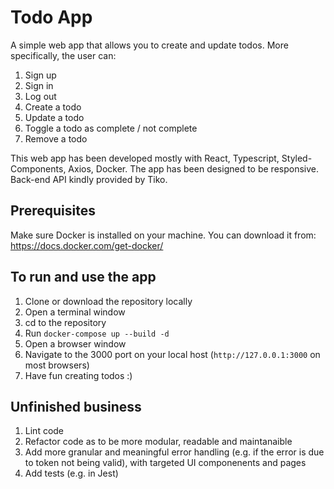 # Todo App

A simple web app that allows you to create and update todos. More specifically, the user can:
1. Sign up
2. Sign in
3. Log out
4. Create a todo
5. Update a todo
6. Toggle a todo as complete / not complete
7. Remove a todo

This web app has been developed mostly with React, Typescript, Styled-Components, Axios, Docker. The app has been designed to be responsive. Back-end API kindly provided by Tiko.


## Prerequisites

Make sure Docker is installed on your machine. You can download it from: 
https://docs.docker.com/get-docker/


## To run and use the app

1. Clone or download the repository locally 
2. Open a terminal window
3. cd to the repository
4. Run `docker-compose up --build -d`
5. Open a browser window
6. Navigate to the 3000 port on your local host (`http://127.0.0.1:3000` on most browsers)
7. Have fun creating todos :)

## Unfinished business

1. Lint code
2. Refactor code as to be more modular, readable and maintanaible
3. Add more granular and meaningful error handling (e.g. if the error is due to token not being valid), with targeted UI componenents and pages
4. Add tests (e.g. in Jest)
